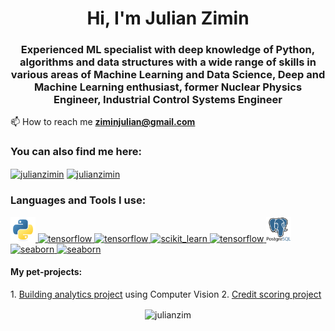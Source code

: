 <h1 align="center">Hi, I'm Julian Zimin</h1>

<h3 align="center">Experienced ML specialist with deep knowledge of Python, algorithms and data structures with a wide range of skills in various areas of Machine Learning and Data Science, Deep and Machine Learning enthusiast, former Nuclear Physics Engineer, Industrial Control Systems Engineer</h3>

📫 How to reach me <b>ziminjulian@gmail.com</b>

<h3 align="left">
You can also find me here:
</h3>

<p>
  <a href="https://kaggle.com/julianzimin" target="blank"><img align="center" src="https://raw.githubusercontent.com/rahuldkjain/github-profile-readme-generator/master/src/images/icons/Social/kaggle.svg" alt="julianzimin" height="30" width="40" /></a>
  <a href="https://leetcode.com/julikan/" target="blank"><img align="center" src="https://raw.githubusercontent.com/rahuldkjain/github-profile-readme-generator/master/src/images/icons/Social/leet-code.svg" alt="julianzimin" height="30" width="40" /></a>
</p>

<h3 align="left">Languages and Tools I use:</h3>
<p align="left"> 
  <a href="https://www.python.org" target="_blank" rel="noreferrer"> <img src="https://raw.githubusercontent.com/devicons/devicon/master/icons/python/python-original.svg" alt="python" width="40" height="40"/> </a>  
  <a href="https://www.tensorflow.org" target="_blank" rel="noreferrer"> <img src="https://www.vectorlogo.zone/logos/tensorflow/tensorflow-icon.svg" alt="tensorflow" width="40" height="40"/> </a>
  <a href="https://pytorch.org/" target="_blank" rel="noreferrer"> <img src="https://raw.githubusercontent.com/rahuldkjain/github-profile-readme-generator/master/src/images/icons/AIML/pytorch.svg" alt="tensorflow" width="40" height="40"/> </a>
  <a href="https://scikit-learn.org/" target="_blank" rel="noreferrer"> <img src="https://upload.wikimedia.org/wikipedia/commons/0/05/Scikit_learn_logo_small.svg" alt="scikit_learn" width="40" height="40"/> </a>
  <a href="https://opencv.org/" target="_blank" rel="noreferrer"> <img src="https://raw.githubusercontent.com/rahuldkjain/github-profile-readme-generator/master/src/images/icons/AIML/opencv.svg" alt="tensorflow" width="40" height="40"/> </a> 
  <a href="https://www.postgresql.org/" target="_blank" rel="noreferrer"> <img src="https://raw.githubusercontent.com/devicons/devicon/master/icons/postgresql/postgresql-original-wordmark.svg" alt="postgresql" width="40" height="40"/> </a>
  <a href="https://www.mysql.com/" target="_blank" rel="noreferrer"> <img src="https://raw.githubusercontent.com/rahuldkjain/github-profile-readme-generator/master/src/images/icons/Database/mysql.svg" alt="seaborn" width="40" height="40"/> </a> 
  <a href="https://seaborn.pydata.org/" target="_blank" rel="noreferrer"> <img src="https://seaborn.pydata.org/_images/logo-mark-lightbg.svg" alt="seaborn" width="40" height="40"/> </a> 
</p>


<h4>My pet-projects:</h4>
<p>
  1. <a href="https://github.com/julianzim/Building_Analytics_with_CV">Building analytics project</a> using Computer Vision
  2. <a href="">Credit scoring project</a>
</p>





<p align="center"> <img align="center" src="https://github-readme-streak-stats.herokuapp.com/?user=julianzim&theme=dark" alt="julianzim" height="200" width="400" /> </p>
